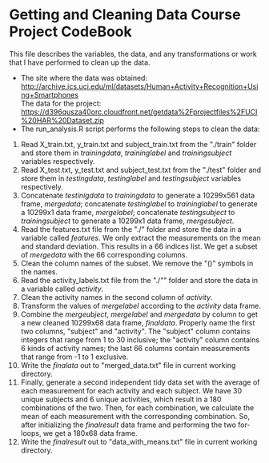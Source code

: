 Getting and Cleaning Data Course Project CodeBook
=================================================
This file describes the variables, the data, and any transformations or work that I have performed to clean up the data.  
* The site where the data was obtained:  
http://archive.ics.uci.edu/ml/datasets/Human+Activity+Recognition+Using+Smartphones      
The data for the project:  
https://d396qusza40orc.cloudfront.net/getdata%2Fprojectfiles%2FUCI%20HAR%20Dataset.zip  
* The run_analysis.R script performs the following steps to clean the data:   
 1. Read X_train.txt, y_train.txt and subject_train.txt from the "./train" folder and store them in *trainingdata*, *traininglabel* and *trainingsubject* variables respectively.       
 2. Read X_test.txt, y_test.txt and subject_test.txt from the "./test" folder and store them in *testingdata*, *testinglabel* and *testingsubject* variables respectively.  
 3. Concatenate *testinigdata* to *trainingdata* to generate a 10299x561 data frame, *mergedata*; concatenate *testinglabel* to *traininglabel* to generate a 10299x1 data frame, *mergelabel*; concatenate *testingsubject* to *trainingsubject* to generate a 10299x1 data frame, *mergesubject*.  
 4. Read the features.txt file from the "./" folder and store the data in a variable called *features*. We only extract the measurements on the mean and standard deviation. This results in a 66 indices list. We get a subset of *mergedata* with the 66 corresponding columns.  
 5. Clean the column names of the subset. We remove the "()" symbols in the names.   
 6. Read the activity_labels.txt file from the "./"" folder and store the data in a variable called *activity*.  
 7. Clean the activity names in the second column of *activity*.   
 8. Transform the values of *mergelabel* according to the *activity* data frame.  
 9. Combine the *mergeubject*, *mergelabel* and *mergedata* by column to get a new cleaned 10299x68 data frame, *finaldata*. Properly name the first two columns, "subject" and "activity". The "subject" column contains integers that range from 1 to 30 inclusive; the "activity" column contains 6 kinds of activity names; the last 66 columns contain measurements that range from -1 to 1 exclusive.  
 10. Write the *finalata* out to "merged_data.txt" file in current working directory.  
 11. Finally, generate a second independent tidy data set with the average of each measurement for each activity and each subject. We have 30 unique subjects and 6 unique activities, which result in a 180 combinations of the two. Then, for each combination, we calculate the mean of each measurement with the corresponding combination. So, after initializing the *finalresult* data frame and performing the two for-loops, we get a 180x68 data frame.
 12. Write the *finalresult* out to "data_with_means.txt" file in current working directory. 